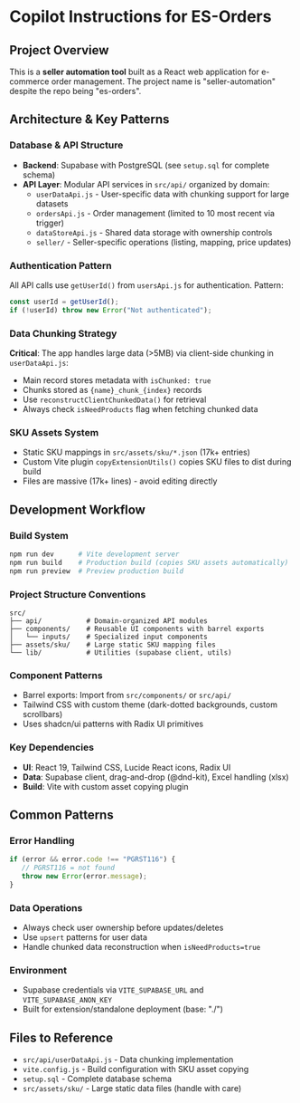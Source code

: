 # Copilot Instructions for ES-Orders

## Project Overview

This is a **seller automation tool** built as a React web application for e-commerce order management. The project name is "seller-automation" despite the repo being "es-orders".

## Architecture & Key Patterns

### Database & API Structure

-  **Backend**: Supabase with PostgreSQL (see `setup.sql` for complete schema)
-  **API Layer**: Modular API services in `src/api/` organized by domain:
   -  `userDataApi.js` - User-specific data with chunking support for large datasets
   -  `ordersApi.js` - Order management (limited to 10 most recent via trigger)
   -  `dataStoreApi.js` - Shared data storage with ownership controls
   -  `seller/` - Seller-specific operations (listing, mapping, price updates)

### Authentication Pattern

All API calls use `getUserId()` from `usersApi.js` for authentication. Pattern:

```javascript
const userId = getUserId();
if (!userId) throw new Error("Not authenticated");
```

### Data Chunking Strategy

**Critical**: The app handles large data (>5MB) via client-side chunking in `userDataApi.js`:

-  Main record stores metadata with `isChunked: true`
-  Chunks stored as `{name}_chunk_{index}` records
-  Use `reconstructClientChunkedData()` for retrieval
-  Always check `isNeedProducts` flag when fetching chunked data

### SKU Assets System

-  Static SKU mappings in `src/assets/sku/*.json` (17k+ entries)
-  Custom Vite plugin `copyExtensionUtils()` copies SKU files to dist during build
-  Files are massive (17k+ lines) - avoid editing directly

## Development Workflow

### Build System

```bash
npm run dev      # Vite development server
npm run build    # Production build (copies SKU assets automatically)
npm run preview  # Preview production build
```

### Project Structure Conventions

```
src/
├── api/           # Domain-organized API modules
├── components/    # Reusable UI components with barrel exports
│   └── inputs/    # Specialized input components
├── assets/sku/    # Large static SKU mapping files
└── lib/           # Utilities (supabase client, utils)
```

### Component Patterns

-  Barrel exports: Import from `src/components/` or `src/api/`
-  Tailwind CSS with custom theme (dark-dotted backgrounds, custom scrollbars)
-  Uses shadcn/ui patterns with Radix UI primitives

### Key Dependencies

-  **UI**: React 19, Tailwind CSS, Lucide React icons, Radix UI
-  **Data**: Supabase client, drag-and-drop (@dnd-kit), Excel handling (xlsx)
-  **Build**: Vite with custom asset copying plugin

## Common Patterns

### Error Handling

```javascript
if (error && error.code !== "PGRST116") {
   // PGRST116 = not found
   throw new Error(error.message);
}
```

### Data Operations

-  Always check user ownership before updates/deletes
-  Use `upsert` patterns for user data
-  Handle chunked data reconstruction when `isNeedProducts=true`

### Environment

-  Supabase credentials via `VITE_SUPABASE_URL` and `VITE_SUPABASE_ANON_KEY`
-  Built for extension/standalone deployment (base: "./")

## Files to Reference

-  `src/api/userDataApi.js` - Data chunking implementation
-  `vite.config.js` - Build configuration with SKU asset copying
-  `setup.sql` - Complete database schema
-  `src/assets/sku/` - Large static data files (handle with care)
